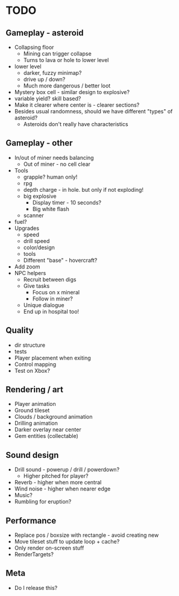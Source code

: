 # TODO

## Gameplay - asteroid

- Collapsing floor
    - Mining can trigger collapse
    - Turns to lava or hole to lower level
- lower level
    - darker, fuzzy minimap?
    - drive up / down?
    - Much more dangerous / better loot
- Mystery box cell - similar design to explosive?
- variable yield? skill based?
- Make it clearer where center is - clearer sections?
- Besides usual randomness, should we have different "types" of asteroid?
    - Asteroids don't really have characteristics

## Gameplay - other

- In/out of miner needs balancing
    - Out of miner - no cell clear
- Tools
    - grapple? human only!
    - rpg
    - depth charge - in hole. but only if not exploding!
    - big explosive
        - Display timer - 10 seconds?
        - Big white flash
    - scanner
- fuel?
- Upgrades
    - speed
    - drill speed
    - color/design
    - tools
    - Different "base" - hovercraft?
- Add zoom
- NPC helpers
    - Recruit between digs
    - Give tasks
        - Focus on x mineral
        - Follow in miner?
    - Unique dialogue
    - End up in hospital too!

## Quality

- dir structure
- tests
- Player placement when exiting
- Control mapping
- Test on Xbox?

## Rendering / art

- Player animation
- Ground tileset
- Clouds / background animation
- Drilling animation
- Darker overlay near center
- Gem entities (collectable)

## Sound design

- Drill sound - powerup / drill / powerdown?
    - Higher pitched for player?
- Reverb - higher when more central
- Wind noise - higher when nearer edge
- Music?
- Rumbling for eruption?

## Performance

- Replace pos / boxsize with rectangle - avoid creating new
- Move tileset stuff to update loop + cache?
- Only render on-screen stuff
- RenderTargets?

## Meta

- Do I release this?

